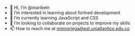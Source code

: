 - 👋 Hi, I’m @maribeln
- 👀 I’m interested in learning about fortned development 
- 🌱 I’m currently learning JavaScript and CSS
- 💞️ I’m looking to collaborate on projects to improve my skills
- 📫 How to reach me at mmnoriega@est.uniatlantico.edu.co

<!---
maribeln/maribeln is a ✨ special ✨ repository because its `README.md` (this file) appears on your GitHub profile.
You can click the Preview link to take a look at your changes.
--->
